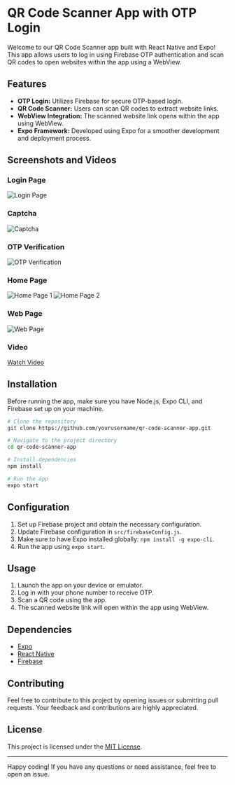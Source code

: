 
# QR Code Scanner App with OTP Login

Welcome to our QR Code Scanner app built with React Native and Expo! This app allows users to log in using Firebase OTP authentication and scan QR codes to open websites within the app using a WebView.

## Features

- **OTP Login:** Utilizes Firebase for secure OTP-based login.
- **QR Code Scanner:** Users can scan QR codes to extract website links.
- **WebView Integration:** The scanned website link opens within the app using WebView.
- **Expo Framework:** Developed using Expo for a smoother development and deployment process.

## Screenshots and Videos

### Login Page
![Login Page](https://res.cloudinary.com/dqhyudo4x/image/upload/v1708659848/Q1_cnt6gd.jpg)

### Captcha
![Captcha](https://res.cloudinary.com/dqhyudo4x/image/upload/v1708659848/Q2_ap6eig.jpg)

### OTP Verification
![OTP Verification](https://res.cloudinary.com/dqhyudo4x/image/upload/v1708659847/Q3_daipcp.jpg)

### Home Page
![Home Page 1](https://res.cloudinary.com/dqhyudo4x/image/upload/v1708659849/Q6_g3oezh.jpg)
![Home Page 2](https://res.cloudinary.com/dqhyudo4x/image/upload/v1708659849/Q4_dwkwij.jpg)

### Web Page
![Web Page](https://res.cloudinary.com/dqhyudo4x/image/upload/v1708659849/Q5_lqjcbk.jpg)

### Video
[Watch Video](https://res.cloudinary.com/dqhyudo4x/video/upload/v1708660074/Qr_Mobile_katzdw.mp4)

## Installation

Before running the app, make sure you have Node.js, Expo CLI, and Firebase set up on your machine.

```bash
# Clone the repository
git clone https://github.com/yourusername/qr-code-scanner-app.git

# Navigate to the project directory
cd qr-code-scanner-app

# Install dependencies
npm install

# Run the app
expo start
```

## Configuration

1. Set up Firebase project and obtain the necessary configuration.
2. Update Firebase configuration in `src/firebaseConfig.js`.
3. Make sure to have Expo installed globally: `npm install -g expo-cli`.
4. Run the app using `expo start`.

## Usage

1. Launch the app on your device or emulator.
2. Log in with your phone number to receive OTP.
3. Scan a QR code using the app.
4. The scanned website link will open within the app using WebView.

## Dependencies

- [Expo](https://expo.io/)
- [React Native](https://reactnative.dev/)
- [Firebase](https://firebase.google.com/)

## Contributing

Feel free to contribute to this project by opening issues or submitting pull requests. Your feedback and contributions are highly appreciated.

## License

This project is licensed under the [MIT License](LICENSE).

---

Happy coding! If you have any questions or need assistance, feel free to open an issue.
```

